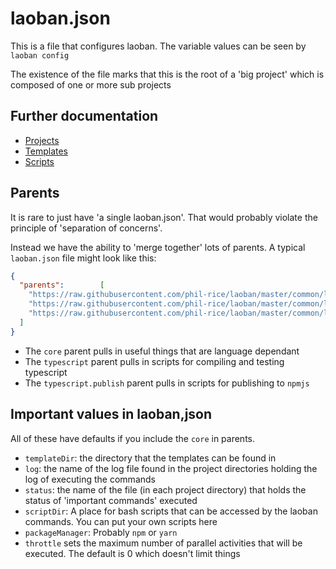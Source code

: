 # laoban.json

This is a file that configures laoban. The variable values can be seen by `laoban config`

The existence of the file marks that this is the root of a 'big project' which is composed of one or more sub projects


## Further documentation

* [Projects](PROJECTS.md)
* [Templates](TEMPLATES.md)
* [Scripts](SCRIPTS.md)

## Parents

It is rare to just have 'a single laoban.json'. That would probably violate the principle of 'separation of concerns'.

Instead we have the ability to 'merge together' lots of parents. A typical
`laoban.json` file might look like this:


```json
{
  "parents":        [
    "https://raw.githubusercontent.com/phil-rice/laoban/master/common/laoban.json/core.laoban.json",
    "https://raw.githubusercontent.com/phil-rice/laoban/master/common/laoban.json/typescript.laoban.json",
    "https://raw.githubusercontent.com/phil-rice/laoban/master/common/laoban.json/typescript.publish.laoban.json"
  ]
}
```
* The `core` parent pulls in useful things that are language dependant
* The `typescript` parent pulls in scripts for compiling and testing typescript
* The `typescript.publish` parent pulls in scripts for publishing to `npmjs`

## Important values in laoban,json
All of these have defaults if you include the `core` in parents.

* `templateDir`: the directory that the templates can be found in
* `log`: the name of the log file found in the project directories holding the log of executing the commands
* `status`: the name of the file (in each project directory) that holds the status of 'important commands' executed
* `scriptDir`: A place for bash scripts that can be accessed by the laoban commands. You can put your own scripts here
* `packageManager`: Probably `npm` or `yarn`
* `throttle` sets the maximum number of parallel activities that will be executed. The default is 0 which doesn't limit
  things

